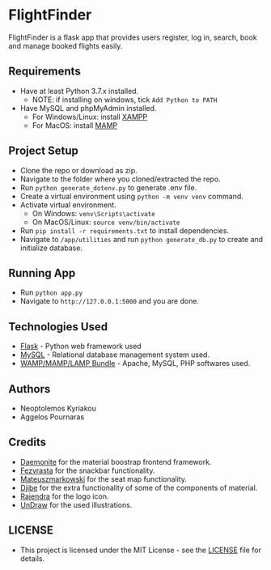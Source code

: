 # FlightFinder

FlightFinder is a flask app that provides users register, log in, search, book and manage booked flights easily.

## Requirements

- Have at least Python 3.7.x installed.
  - NOTE: if installing on windows, tick `Add Python to PATH`
- Have MySQL and phpMyAdmin installed.
  - For Windows/Linux: install [XAMPP](https://www.apachefriends.org/download.html)
  - For MacOS: install [MAMP](https://downloads.mamp.info/MAMP-PRO/releases/5.5/MAMP_MAMP_PRO_5.5.pkg)

## Project Setup

- Clone the repo or download as zip.
- Navigate to the folder where you cloned/extracted the repo.
- Run `python generate_dotenv.py` to generate .env file.
- Create a virtual environment using `python -m venv venv` command.
- Activate virtual environment.
  - On Windows: `venv\Scripts\activate`
  - On MacOS/Linux: `source venv/bin/activate`
- Run `pip install -r requirements.txt` to install dependencies.
- Navigate to `/app/utilities` and run `python generate_db.py` to create and initialize database.

## Running App

- Run `python app.py`
- Navigate to `http://127.0.0.1:5000` and you are done.

## Technologies Used

- [Flask](https://www.palletsprojects.com/p/flask/) - Python web framework used
- [MySQL](https://www.mysql.com/) - Relational database management system used.
- [WAMP/MAMP/LAMP Bundle](https://www.oreilly.com/library/view/learning-php-mysql/9781449337452/ch02s01.html) - Apache, MySQL, PHP softwares used.

## Authors

- Neoptolemos Kyriakou
- Aggelos Pournaras

## Credits

- [Daemonite](https://daemonite.github.io/material/) for the material boostrap frontend framework.
- [Fezvrasta](https://github.com/FezVrasta/snackbarjs/) for the snackbar functionality.
- [Mateuszmarkowski](https://github.com/mateuszmarkowski/jQuery-Seat-Charts/) for the seat map functionality.
- [Djibe](https://github.com/djibe/Bootstrap-4-Advanced-Components) for the extra functionality of some of the components of material.
- [Rajendra](https://www.behance.net/gallery/1041969/FlightFinder-Logo-Design) for the logo icon.
- [UnDraw](https://undraw.co/) for the used illustrations.

## LICENSE

- This project is licensed under the MIT License - see the [LICENSE](https://github.com/STiXzoOR/up-flightfinder/blob/master/LICENSE) file for details.
